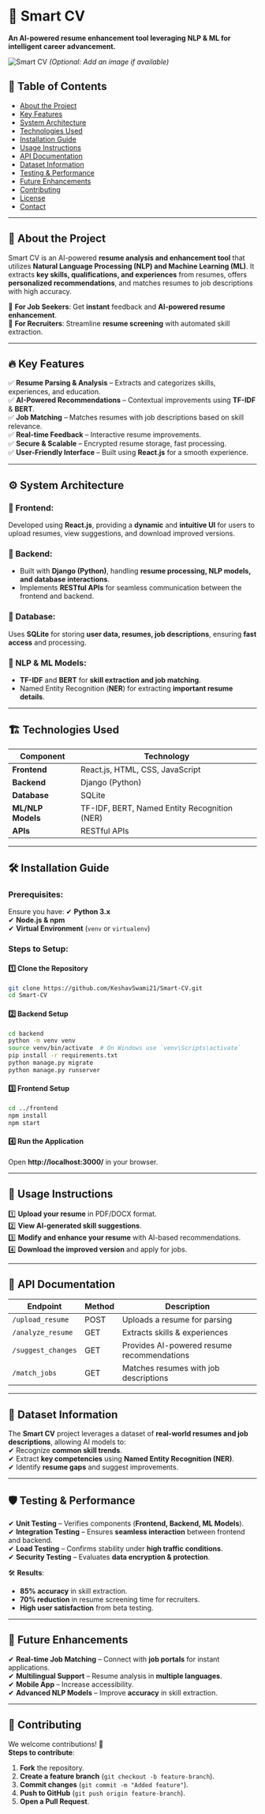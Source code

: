# 📝 Smart CV

**An AI-powered resume enhancement tool leveraging NLP & ML for intelligent career advancement.**

![Smart CV](https://your-image-url.com) *(Optional: Add an image if available)*

## 📌 Table of Contents
- [About the Project](#about-the-project)
- [Key Features](#key-features)
- [System Architecture](#system-architecture)
- [Technologies Used](#technologies-used)
- [Installation Guide](#installation-guide)
- [Usage Instructions](#usage-instructions)
- [API Documentation](#api-documentation)
- [Dataset Information](#dataset-information)
- [Testing & Performance](#testing--performance)
- [Future Enhancements](#future-enhancements)
- [Contributing](#contributing)
- [License](#license)
- [Contact](#contact)

---

## 🚀 About the Project
Smart CV is an AI-powered **resume analysis and enhancement tool** that utilizes **Natural Language Processing (NLP) and Machine Learning (ML)**. It extracts **key skills, qualifications, and experiences** from resumes, offers **personalized recommendations**, and matches resumes to job descriptions with high accuracy.

🔹 **For Job Seekers**: Get **instant** feedback and **AI-powered resume enhancement**.  
🔹 **For Recruiters**: Streamline **resume screening** with automated skill extraction.

---

## 🔥 Key Features
✅ **Resume Parsing & Analysis** – Extracts and categorizes skills, experiences, and education.  
✅ **AI-Powered Recommendations** – Contextual improvements using **TF-IDF** & **BERT**.  
✅ **Job Matching** – Matches resumes with job descriptions based on skill relevance.  
✅ **Real-time Feedback** – Interactive resume improvements.  
✅ **Secure & Scalable** – Encrypted resume storage, fast processing.  
✅ **User-Friendly Interface** – Built using **React.js** for a smooth experience.  

---

## ⚙️ System Architecture
### 🔹 Frontend:
Developed using **React.js**, providing a **dynamic** and **intuitive UI** for users to upload resumes, view suggestions, and download improved versions.

### 🔹 Backend:
- Built with **Django (Python)**, handling **resume processing, NLP models, and database interactions**.
- Implements **RESTful APIs** for seamless communication between the frontend and backend.

### 🔹 Database:
Uses **SQLite** for storing **user data, resumes, job descriptions**, ensuring **fast access** and processing.

### 🔹 NLP & ML Models:
- **TF-IDF** and **BERT** for **skill extraction and job matching**.
- Named Entity Recognition (**NER**) for extracting **important resume details**.

---

## 🏗 Technologies Used
| **Component**      | **Technology**       |
|--------------------|--------------------|
| **Frontend**      | React.js, HTML, CSS, JavaScript |
| **Backend**       | Django (Python) |
| **Database**      | SQLite |
| **ML/NLP Models** | TF-IDF, BERT, Named Entity Recognition (NER) |
| **APIs**         | RESTful APIs |

---

## 🛠 Installation Guide
### Prerequisites:
Ensure you have:
✔ **Python 3.x**  
✔ **Node.js & npm**  
✔ **Virtual Environment** (`venv` or `virtualenv`)

### Steps to Setup:
#### 1️⃣ Clone the Repository
```sh
git clone https://github.com/KeshavSwami21/Smart-CV.git  
cd Smart-CV  
```
#### 2️⃣ Backend Setup
```sh
cd backend  
python -m venv venv  
source venv/bin/activate  # On Windows use `venv\Scripts\activate`  
pip install -r requirements.txt  
python manage.py migrate  
python manage.py runserver  
```
#### 3️⃣ Frontend Setup
```sh
cd ../frontend  
npm install  
npm start  
```
#### 4️⃣ Run the Application
Open **http://localhost:3000/** in your browser.

---

## 🎯 Usage Instructions
1️⃣ **Upload your resume** in PDF/DOCX format.  
2️⃣ **View AI-generated skill suggestions**.  
3️⃣ **Modify and enhance your resume** with AI-based recommendations.  
4️⃣ **Download the improved version** and apply for jobs.  

---

## 🔌 API Documentation
| **Endpoint**        | **Method** | **Description** |
|--------------------|------------|----------------|
| `/upload_resume`   | POST       | Uploads a resume for parsing |
| `/analyze_resume`  | GET        | Extracts skills & experiences |
| `/suggest_changes` | GET        | Provides AI-powered resume recommendations |
| `/match_jobs`      | GET        | Matches resumes with job descriptions |

---

## 📂 Dataset Information
The **Smart CV** project leverages a dataset of **real-world resumes and job descriptions**, allowing AI models to:  
✔ Recognize **common skill trends**.  
✔ Extract **key competencies** using **Named Entity Recognition (NER)**.  
✔ Identify **resume gaps** and suggest improvements.  

---

## 🛡 Testing & Performance
✔ **Unit Testing** – Verifies components (**Frontend, Backend, ML Models**).  
✔ **Integration Testing** – Ensures **seamless interaction** between frontend and backend.  
✔ **Load Testing** – Confirms stability under **high traffic conditions**.  
✔ **Security Testing** – Evaluates **data encryption & protection**.  

🛠 **Results**:  
- **85% accuracy** in skill extraction.  
- **70% reduction** in resume screening time for recruiters.  
- **High user satisfaction** from beta testing.  

---

## 🔮 Future Enhancements
✔ **Real-time Job Matching** – Connect with **job portals** for instant applications.  
✔ **Multilingual Support** – Resume analysis in **multiple languages**.  
✔ **Mobile App** – Increase accessibility.  
✔ **Advanced NLP Models** – Improve **accuracy** in skill extraction.  

---

## 🤝 Contributing
We welcome contributions! 🎉  
**Steps to contribute**:  
1. **Fork** the repository.  
2. **Create a feature branch** (`git checkout -b feature-branch`).  
3. **Commit changes** (`git commit -m "Added feature"`).  
4. **Push to GitHub** (`git push origin feature-branch`).  
5. **Open a Pull Request**.  
